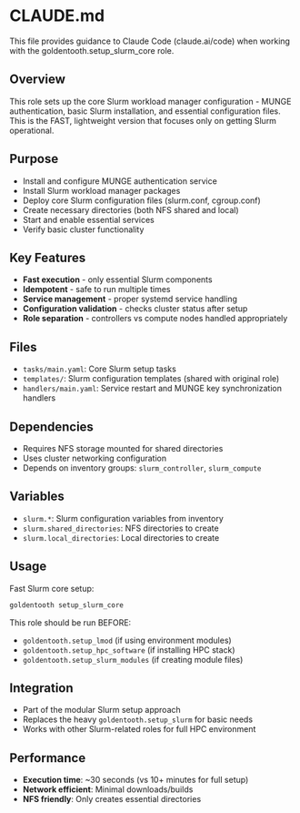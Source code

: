 # CLAUDE.md

This file provides guidance to Claude Code (claude.ai/code) when working with the goldentooth.setup_slurm_core role.

## Overview

This role sets up the core Slurm workload manager configuration - MUNGE authentication, basic Slurm installation, and essential configuration files. This is the FAST, lightweight version that focuses only on getting Slurm operational.

## Purpose

- Install and configure MUNGE authentication service
- Install Slurm workload manager packages
- Deploy core Slurm configuration files (slurm.conf, cgroup.conf)
- Create necessary directories (both NFS shared and local)
- Start and enable essential services
- Verify basic cluster functionality

## Key Features

- **Fast execution** - only essential Slurm components
- **Idempotent** - safe to run multiple times
- **Service management** - proper systemd service handling
- **Configuration validation** - checks cluster status after setup
- **Role separation** - controllers vs compute nodes handled appropriately

## Files

- `tasks/main.yaml`: Core Slurm setup tasks
- `templates/`: Slurm configuration templates (shared with original role)
- `handlers/main.yaml`: Service restart and MUNGE key synchronization handlers

## Dependencies

- Requires NFS storage mounted for shared directories
- Uses cluster networking configuration
- Depends on inventory groups: `slurm_controller`, `slurm_compute`

## Variables

- `slurm.*`: Slurm configuration variables from inventory
- `slurm.shared_directories`: NFS directories to create
- `slurm.local_directories`: Local directories to create

## Usage

Fast Slurm core setup:
```bash
goldentooth setup_slurm_core
```

This role should be run BEFORE:
- `goldentooth.setup_lmod` (if using environment modules)
- `goldentooth.setup_hpc_software` (if installing HPC stack)
- `goldentooth.setup_slurm_modules` (if creating module files)

## Integration

- Part of the modular Slurm setup approach
- Replaces the heavy `goldentooth.setup_slurm` for basic needs  
- Works with other Slurm-related roles for full HPC environment

## Performance

- **Execution time**: ~30 seconds (vs 10+ minutes for full setup)
- **Network efficient**: Minimal downloads/builds
- **NFS friendly**: Only creates essential directories